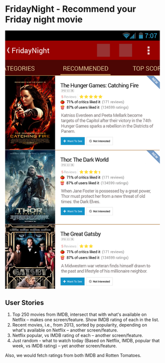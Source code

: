 # FridayNight - Recommend your Friday night movie

![Friday Night](designs/recommendations.jpg)

## User Stories

1. Top 250 movies from IMDB, intersect that with what's available on Netflix – makes one screen/feature. Show IMDB rating of each in the list.
2. Recent movies, i.e., from 2013, sorted by popularity, depending on what's available on Netflix – another screen/feature.
3. Netflix popular, vs IMDB rating of each – another screen/feature.
4. Just random - what to watch today (Based on Netflix, IMDB, popular that week, vs IMDB rating) – yet another screen/feature.

Also, we would fetch ratings from both IMDB and Rotten Tomatoes.
